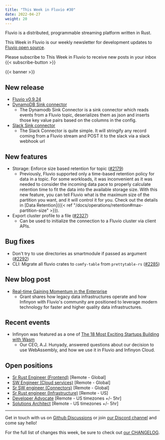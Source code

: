 ```yaml
---
title: "This Week in Fluvio #30"
date: 2022-04-27
weight: 20
---
```

Fluvio is a distributed, programmable streaming platform written in Rust.

This Week in Fluvio is our weekly newsletter for development updates to [Fluvio open source].

Please subscribe to This Week in Fluvio to receive new posts in your inbox
{{< subscribe-button >}}

{{< banner >}}


## New release
* [Fluvio v0.9.24](https://github.com/infinyon/fluvio/releases/tag/v0.9.24)
* [DynamoDB Sink connector](https://www.fluvio.io/connectors/sinks/dynamodb/)
  * The Dynamodb Sink Connector is a sink connector which reads events from a Fluvio topic, deserializes them as json and inserts those key value pairs based on the columns in the config.
* [Slack Sink connector](https://www.fluvio.io/connectors/sinks/slack/)
  * The Slack Connector is quite simple. It will stringify any record coming from a Fluvio stream and POST it to the slack via a slack webhook url

## New features
* Storage: Enforce size based retention for topic ([#2179](https://github.com/infinyon/fluvio/issues/2179))
  * Previously, Fluvio supported only a time-based retention policy for data in a topic. For some workloads, it was inconvenient as it was needed to consider the incoming data pace to properly calculate retention time to fit the
  data into the available storage size. With this new feature, you can tell Fluvio what is the maximum size of the
  partition you want, and it will control it for you. Check out the details in
  [Data Retention]({{< ref "/docs/operations/retention#max-partition-size" >}}).
* Export cluster profile to a file ([#2327](https://github.com/infinyon/fluvio/issues/2327))
  * Can be used to initialize the connection to a Fluvio cluster via client APIs.

## Bug fixes
* Don't try to use directories as smartmodule if passed as argument ([#2292](https://github.com/infinyon/fluvio/issues/2292))
* CLI: Migrate all fluvio crates to `comfy-table` from `prettytable-rs` ([#2285](https://github.com/infinyon/fluvio/issues/2263))

## New blog post
* [Real-time Gaining Momentum in the Enterprise](https://www.infinyon.com/blog/2022/02/real-time-gaining-momentum/)
  * Grant shares how legacy data infrastructures operate and how Infinyon with Fluvio's community are positioned to leverage modern technology for faster and higher quality data infrastructures. 

## Recent events
* Infinyon was featured as a one of <a href="https://reneeshah.medium.com/how-webassembly-gets-used-the-18-most-exciting-startups-building-with-wasm-939474e951db" rel="nofollow">The 18 Most Exciting Startups Building with Wasm</a>
  * Our CEO, A.J. Hunyady, answered questions about our decision to use WebAssembly, and how we use it in Fluvio and Infinyon Cloud.

## Open positions
* [Sr Rust Engineer (Frontend)](https://www.infinyon.com/careers/cloud-ui-engineer-senior-level) [Remote - Global]
* [SW Engineer (Cloud services)](https://www.infinyon.com/careers/cloud-engineer-mid-level) [Remote - Global]
* [Sr SW engineer (Connectors)](https://www.infinyon.com/careers/connectors-engineer-senior-level) [Remote - Global]
* [Sr Rust engineer (Infrastructure)](https://www.infinyon.com/careers/infrastructure-engineer-senior-level) [Remote - US]
* [Developer Advocate](https://www.infinyon.com/careers/developer-advocate-mid-senior-level) [Remote - US timezones +/- 5hr]
* [Solutions Architect](https://www.infinyon.com/careers/solutions-architect) [Remote - US timezones +/- 5hr]


---

Get in touch with us on [Github Discussions] or join [our Discord channel] and come say hello!

For the full list of changes this week, be sure to check out [our CHANGELOG].

[Fluvio open source]: https://github.com/infinyon/fluvio
[our CHANGELOG]: https://github.com/infinyon/fluvio/blob/master/CHANGELOG.md
[our Discord channel]: https://discordapp.com/invite/bBG2dTz
[Github Discussions]: https://github.com/infinyon/fluvio/discussions
